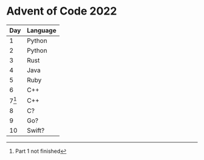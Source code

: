 # Advent of Code 2022

| Day | Language |
| --- | --- |
| 1 | Python |
| 2 | Python |
| 3 | Rust |
| 4 | Java |
| 5 | Ruby |
| 6 | C++ |
| 7[^1] | C++ |
| 8 | C? |
| 9 | Go? |
| 10 | Swift? |

[^1]: Part 1 not finished
[^2]: Part 2 not finished
